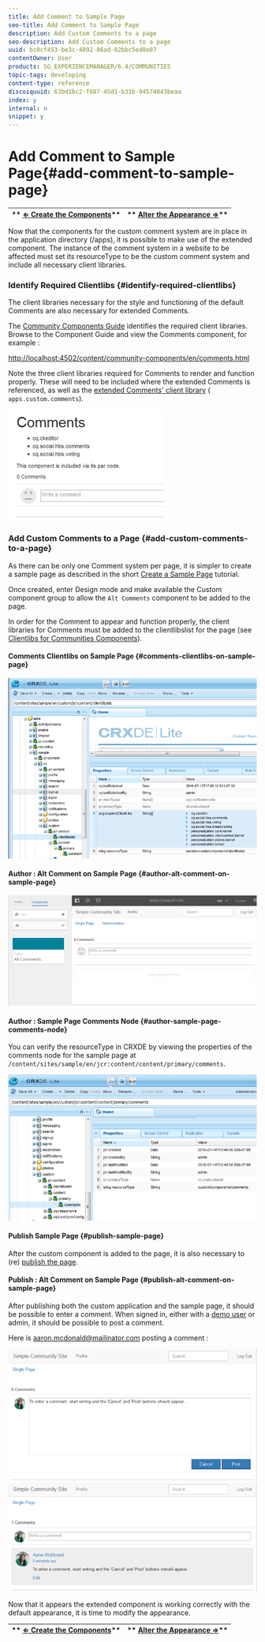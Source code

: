 ```yaml
---
title: Add Comment to Sample Page
seo-title: Add Comment to Sample Page
description: Add Custom Comments to a page
seo-description: Add Custom Comments to a page
uuid: bc0cf453-be3c-4892-86ad-02bbc5ed0e07
contentOwner: User
products: SG_EXPERIENCEMANAGER/6.4/COMMUNITIES
topic-tags: developing
content-type: reference
discoiquuid: 63bd1bc2-f687-45d1-b31b-94574043beaa
index: y
internal: n
snippet: y
---
```


# Add Comment to Sample Page{#add-comment-to-sample-page}

| ** [⇐ Create the Components](../../communities/using/extend-create-components.md)** |** [Alter the Appearance ⇒](../../communities/using/extend-alter-appearance.md)** |
|---|---|

Now that the components for the custom comment system are in place in the application directory (/apps), it is possible to make use of the extended component. The instance of the comment system in a website to be affected must set its resourceType to be the custom comment system and include all necessary client libraries.

### Identify Required Clientlibs {#identify-required-clientlibs}

The client libraries necessary for the style and functioning of the default Comments are also necessary for extended Comments.

The [Community Components Guide](../../communities/using/components-guide.md) identifies the required client libraries. Browse to the Component Guide and view the Comments component, for example :

[http://localhost:4502/content/community-components/en/comments.html](http://localhost:4502/content/community-components/en/comments.html)

Note the three client libraries required for Comments to render and function properly. These will need to be included where the extended Comments is referenced, as well as the [extended Comments' client library](../../communities/using/extend-create-components.md#createaclientlibraryfolder) ( `apps.custom.comments`).

![](assets/chlimage_1-47.png)

### Add Custom Comments to a Page {#add-custom-comments-to-a-page}

As there can be only one Comment system per page, it is simpler to create a sample page as described in the short [Create a Sample Page](../../communities/using/create-sample-page.md) tutorial.

Once created, enter Design mode and make available the Custom component group to allow the `Alt Comments` component to be added to the page.

In order for the Comment to appear and function properly, the client libraries for Comments must be added to the clientlibslist for the page (see [Clientlibs for Communities Components](../../communities/using/clientlibs.md)).

#### Comments Clientlibs on Sample Page {#comments-clientlibs-on-sample-page}

![Comments Clientlibs on Sample Page](assets/chlimage_1-48.png)

#### Author : Alt Comment on Sample Page {#author-alt-comment-on-sample-page}

![Alt Comment on Sample Page](assets/chlimage_1-49.png)

#### Author : Sample Page Comments Node {#author-sample-page-comments-node}

You can verify the resourceType in CRXDE by viewing the properties of the comments node for the sample page at `/content/sites/sample/en/jcr:content/content/primary/comments`.

![](assets/chlimage_1-50.png)

#### Publish Sample Page {#publish-sample-page}

After the custom component is added to the page, it is also necessary to (re) [publish the page](../../communities/using/sites-console.md#publishingthesite).

#### Publish : Alt Comment on Sample Page {#publish-alt-comment-on-sample-page}

After publishing both the custom application and the sample page, it should be possible to enter a comment. When signed in, either with a [demo user](../../communities/using/tutorials.md#demousers) or admin, it should be possible to post a comment.

Here is aaron.mcdonald@mailinator.com posting a comment :

![](assets/chlimage_1-51.png) ![](assets/chlimage_1-52.png)

Now that it appears the extended component is working correctly with the default appearance, it is time to modify the appearance.

| ** [⇐ Create the Components](../../communities/using/extend-create-components.md)** |** [Alter the Appearance ⇒](../../communities/using/extend-alter-appearance.md)** |
|---|---|

